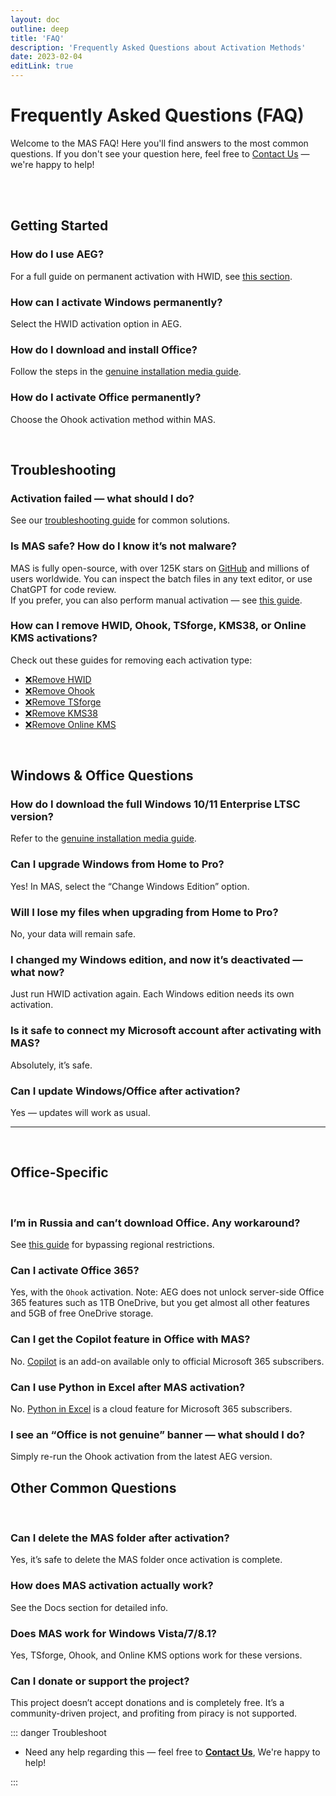 ```yaml
---
layout: doc
outline: deep
title: 'FAQ'
description: 'Frequently Asked Questions about Activation Methods' 
date: 2023-02-04
editLink: true
---
```


# Frequently Asked Questions (FAQ)

Welcome to the MAS FAQ! Here you'll find answers to the most common questions. If you don't see your question here, feel free to [Contact Us](#contact-us) — we're happy to help!

<br/><br/>

## Getting Started


### How do I use AEG?

For a full guide on permanent activation with HWID, see [this section](./index#method-1--permanent-activation-with-hwid).

### How can I activate Windows permanently?

Select the HWID activation option in AEG.

### How do I download and install Office?

Follow the steps in the [genuine installation media guide](./genuine-installation-media).

### How do I activate Office permanently?

Choose the Ohook activation method within MAS.

<br/>

## Troubleshooting

### Activation failed — what should I do?

See our [troubleshooting guide](./troubleshoot) for common solutions.

### Is MAS safe? How do I know it’s not malware?

MAS is fully open-source, with over 125K stars on [GitHub][1] and millions of users worldwide. You can inspect the batch files in any text editor, or use ChatGPT for code review.  
If you prefer, you can also perform manual activation — see [this guide](./manual_hwid_activation).

### How can I remove HWID, Ohook, TSforge, KMS38, or Online KMS activations?

Check out these guides for removing each activation type:

- [❌Remove HWID](./hwid#how-to-remove-hwid)
- [❌Remove Ohook](./ohook#how-to-remove-ohook)
- [❌Remove TSforge](./tsforge#how-to-remove-tsforge)
- [❌Remove KMS38](./kms38#how-to-remove-kms38)
- [❌Remove Online KMS](./online_kms#how-to-remove-online-kms)

<br/>

## Windows & Office Questions

### How do I download the full Windows 10/11 Enterprise LTSC version?

Refer to the [genuine installation media guide](./genuine-installation-media).

### Can I upgrade Windows from Home to Pro?

Yes! In MAS, select the “Change Windows Edition” option.

### Will I lose my files when upgrading from Home to Pro?

No, your data will remain safe.

### I changed my Windows edition, and now it’s deactivated — what now?

Just run HWID activation again. Each Windows edition needs its own activation.

### Is it safe to connect my Microsoft account after activating with MAS?

Absolutely, it’s safe.

### Can I update Windows/Office after activation?

Yes — updates will work as usual.

<hr/><br/>

## Office-Specific

<br/> 

### I’m in Russia and can’t download Office. Any workaround?

See [this guide][2] for bypassing regional restrictions.

### Can I activate Office 365?

Yes, with the `Ohook` activation. Note: AEG does not unlock server-side Office 365 features such as 1TB OneDrive, but you get almost all other features and 5GB of free OneDrive storage.

### Can I get the Copilot feature in Office with MAS?

No. [Copilot][3] is an add-on available only to official Microsoft 365 subscribers.

### Can I use Python in Excel after MAS activation?

No. [Python in Excel][4] is a cloud feature for Microsoft 365 subscribers.

### I see an “Office is not genuine” banner — what should I do?

Simply re-run the Ohook activation from the latest AEG version.

## Other Common Questions

<br/> 

### Can I delete the MAS folder after activation?

Yes, it’s safe to delete the MAS folder once activation is complete.

### How does MAS activation actually work?

See the Docs section for detailed info.

### Does MAS work for Windows Vista/7/8.1?

Yes, TSforge, Ohook, and Online KMS options work for these versions.

### Can I donate or support the project?

This project doesn’t accept donations and is completely free. It’s a community-driven project, and profiting from piracy is not supported.


::: danger Troubleshoot

- Need any help regarding this — feel free to [**Contact Us**](./troubleshoot), We're happy to help!

:::

[1]: https://github.com/massgravel/Microsoft-Activation-Scripts
[2]: https://gravesoft.dev/bypass-russian-geoblock
[3]: https://www.microsoft.com/en-us/microsoft-365/microsoft-copilot
[4]: https://support.microsoft.com/en-us/office/introduction-to-python-in-excel-55643c2e-ff56-4168-b1ce-9428c8308545
[5]: https://github.com/NiREvil/windows-activation/discussions
[6]: mailto:diana.clk01@gmail.com
[rainbow]: https://github.com/NiREvil/vless/assets/126243832/1aca7f5d-6495-44b7-aced-072bae52f256
